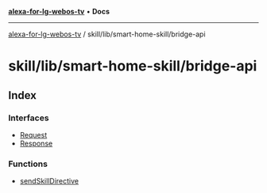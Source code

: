 [**alexa-for-lg-webos-tv**](../../../../README.md) • **Docs**

***

[alexa-for-lg-webos-tv](../../../../modules.md) / skill/lib/smart-home-skill/bridge-api

# skill/lib/smart-home-skill/bridge-api

## Index

### Interfaces

- [Request](interfaces/Request.md)
- [Response](interfaces/Response.md)

### Functions

- [sendSkillDirective](functions/sendSkillDirective.md)
